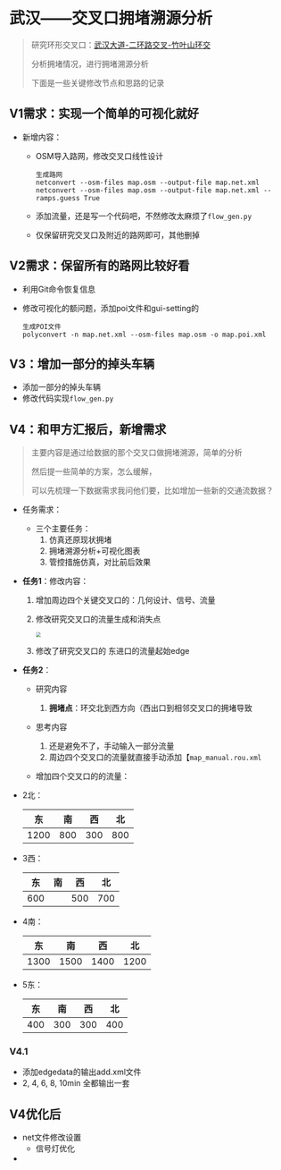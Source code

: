 # 武汉——交叉口拥堵溯源分析

> 研究环形交叉口：[武汉大道-二环路交叉-竹叶山环交](https://map.baidu.com/@12723399.279562738,3562867.438120239,19.82z)
>
> 分析拥堵情况，进行拥堵溯源分析
>
> 下面是一些关键修改节点和思路的记录

## V1需求：实现一个简单的可视化就好

- 新增内容：
  - OSM导入路网，修改交叉口线性设计
  
    ```
    生成路网
    netconvert --osm-files map.osm --output-file map.net.xml 
    netconvert --osm-files map.osm --output-file map.net.xml --ramps.guess True
    ```
  
  - 添加流量，还是写一个代码吧，不然修改太麻烦了`flow_gen.py`
  
  - 仅保留研究交叉口及附近的路网即可，其他删掉

## V2需求：保留所有的路网比较好看

- 利用Git命令恢复信息

- 修改可视化的额问题，添加poi文件和gui-setting的

  ```
  生成POI文件
  polyconvert -n map.net.xml --osm-files map.osm -o map.poi.xml
  ```

  

## V3：增加一部分的掉头车辆

- 添加一部分的掉头车辆
- 修改代码实现`flow_gen.py`

## V4：和甲方汇报后，新增需求

> 主要内容是通过给数据的那个交叉口做拥堵溯源，简单的分析
>
> 然后提一些简单的方案，怎么缓解，
>
> 可以先梳理一下数据需求我问他们要，比如增加一些新的交通流数据？



- 任务需求：
  - 三个主要任务：
    1. 仿真还原现状拥堵 
    2. 拥堵溯源分析+可视化图表
    3. 管控措施仿真，对比前后效果


- **任务1**：修改内容：

  1. 增加周边四个关键交叉口的：几何设计、信号、流量

  2. 修改研究交叉口的流量生成和消失点

     <img src="figure/研究交叉口及周边主要交叉口.png" style="zoom: 55%;" />

  3. 修改了研究交叉口的 东进口的流量起始edge

  

- **任务2**：


  - 研究内容

    1.  **拥堵点**：环交北到西方向（西出口到相邻交叉口的拥堵导致

  - 思考内容

    1. 还是避免不了，手动输入一部分流量
    2. 周边四个交叉口的流量就直接手动添加【`map_manual.rou.xml`

  - 增加四个交叉口的的流量：

- 2北：

  |  东  |  南  |  西  |  北  |
  | :--: | :--: | :--: | :--: |
  | 1200 | 800  | 300  | 800  |



- 3西：

  |  东  |  南  |  西  |  北  |
  | :--: | :--: | :--: | :--: |
  | 600  |      | 500  | 700  |



- 4南：

  |  东  |  南  |  西  |  北  |
  | :--: | :--: | :--: | :--: |
  | 1300 | 1500 | 1400 | 1200 |



- 5东：

  |  东  |  南  |  西  |  北  |
  | :--: | :--: | :--: | :--: |
  | 400  | 300  | 300  | 400  |



### V4.1

- 添加edgedata的输出add.xml文件
- 2, 4, 6, 8, 10min 全都输出一套





## V4优化后

- net文件修改设置
  - 信号灯优化
- 
